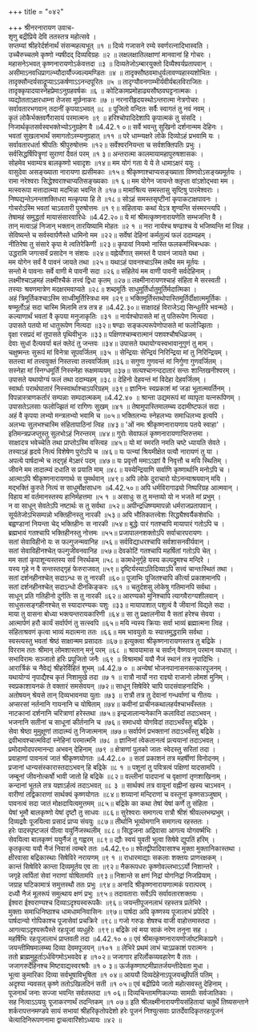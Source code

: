 +++
title = "०४२"

+++
श्रीनरनारायण उवाच-  
शृणु बद्रीप्रिये देवि ततस्तत्र महोत्सवे ।  
सप्तम्यां श्रीहरेर्दर्शनार्थं संसन्महत्यभूत् ॥१ ॥
दिव्ये गजासने रम्ये स्वर्णरत्नादिभास्वति ।  
उच्चैरुच्चतमे कृष्णो न्यषीदद् दिव्यविग्रहः ॥२ ॥
लक्षलक्षातिलक्षाणां मानवानां हि गोचरः ।  
महासनेऽभवत् कृष्णनारायणोऽर्कवत्तदा ॥३ ॥
दिव्यतेजोऽम्बारयुक्तो दिव्यैश्वर्यप्रतापवान् ।  
असीमाऽनवधिप्रागल्भ्यौदार्यौज्ज्वल्यमण्डितः ॥४ ॥
तादृक्सौष्ठवमाधुर्यलावण्यहास्यशोभितः ।  
तादृक्सौन्दर्यसाद्रूप्याऽऽकर्षणाऽऽनन्दपूरितः ॥५ ॥
तादृग्यौवनगाम्भीर्यवीर्यबलविराजितः ।  
तादृक्कृपादयास्नेहप्रेमाऽनुग्रहवर्षकः ॥६ ॥
कोटिकामप्रमोहाढ्यसौष्ठवघट्टनात्मकः ।  
व्यद्योतताऽक्षरधाम्ना तेजसा मूर्छनाकरः ॥७ ॥
नरनारीहृदयस्थोऽन्तरात्मा नेत्रगोचरः ।  
सर्वावतारभगवान् तदानीं कृपयाऽभवत् ॥८ ॥
पूजितो वन्दितः सर्वैः स्वागतं तु नवं नवम् ।  
कृतं लोकैर्भक्तवर्गैरासायं परमात्मनः ॥९ ॥
हरिश्चोपादिदेशापि कृपात्मकं तु संसदि ।  
निजार्थकृतसर्वस्वभक्तेभ्योऽनुग्रहेण वै ॥4.42.१ ०॥
सर्वे भवन्तु सुखिनो दर्शनान्मम देहिनः ।  
भवतां सुखलाभार्थं समागतोऽस्म्यनुग्रहात् ॥११ ॥
परे धाम्न्यक्षरे लोके दिव्योऽहं प्रभवामि यः ।  
सर्वावतारधर्ता श्रीपतिः श्रीपुरुषोत्तमः ॥१२॥
सर्वेश्वरनियन्ता च सर्वशक्तिपतिः प्रभुः ।  
सर्वसिद्धर्षिपित्रॄणां सुराणां दैवतं परम् ॥१ ३॥
अन्तरात्मा कालमायामहापुरुषशासकः ।  
सोहमेव भवाम्यत्र बालकृष्णो भवादृशः ॥१४॥
मम योगं गता ये ये ते धामाऽक्षरं ययुः ।  
वासुदेवा असङ्ख्याता नारायणा ह्यसीमकाः ॥१५॥
श्रीकृष्णाश्चाप्यसङ्ख्याता विष्णवोऽसङ्ख्यमूर्तयः ।  
रामा नरेश्वराः सिद्धेश्वराश्चाप्यतिसङ्ख्यकाः ॥१ ६॥
मम योगेन जायन्ते क्लृप्ता वांऽशोद्भवा मम ।  
मत्स्वरूपा मत्तादात्म्या मदभिन्ना भवन्ति ते ॥१७॥
मामाश्रित्य समस्तासु सृष्टिषु पारमेश्वराः ।  
निष्पद्यन्तेऽनन्तशक्तिधरा मत्कृपया हि ते ॥१८॥
सोऽहं समस्तसृष्टीनां कृपाकटाक्षपावनः ।  
गोचरोऽस्मि भवतां चाऽवतारी पुरुषोत्तमः ॥१ ९॥
संहितायाः कथां येऽत्र शृण्वन्ति संस्मरन्त्यपि ।  
तेषामहं समुद्धर्ता मायासंसारवारिधेः ॥4.42.२०॥
ये मां श्रीमत्कृष्णनारायणेति सम्भजन्ति वै ।  
तान् मत्वाऽहं निजान् भक्तान् तारयिष्यामि मोहतः ॥२ १ ॥
नरा नार्यश्च षण्ढाश्च ये भजिष्यन्ति मां त्विह ।  
सेविष्यन्ते च सर्वस्वार्पणैस्ते धामिनो मम ॥२२॥
सर्वेषां देहिनां कर्मतुल्यं फलं ददाम्यहम् ।  
नीतिरेषा तु संसारे कृपा मे त्वतिरेकिणी ॥२३॥
कृपायां नियमो नास्ति फलकर्माभिबन्धकः ।  
उद्धरामि जगत्सर्वं प्रसादेन न संशयः ॥२४॥
वह्नेर्योगात् समस्तं वै पावनं जायते यथा ।  
मम योगेन सर्वं वै पावनं जायते तथा ॥२५॥
यथाऽहं पावनश्चाऽस्मि तथैव मम मूर्तयः ।  
सन्तो मे पावनाः सर्वे वाणी मे पावनी सदा ॥२६॥
संहितेयं मम वाणी पावनी सर्वदेहिनाम् ।  
लक्ष्मीश्चाऽहमहं लक्ष्मीश्चैकं तत्त्वं द्विधा कृतम् ॥२७॥
लक्ष्मीनारायणश्चाहं संहिता मे सरस्वती ।  
तस्याः श्रवणमात्रेण मदक्षरमवाप्यते ॥२८॥
शब्दमूर्तिः साधुमूर्तिर्धातुमूर्तिर्मदात्मिका ।  
अहं त्रिमूर्तिकश्चाऽस्मि साध्वीमूर्तिस्त्रिधा मम ॥२९॥
भक्तिमूर्तिस्तथोपास्तिमूर्तिर्दीक्षात्ममूर्तिकः ।  
षण्मूर्तोऽहं सदा चास्मि मिलामि तत्र तत्र ह ॥4.42.३०॥
साक्षादहं विराजेऽद्य सिन्धुतीरे भवन्मठे ।  
कल्याणार्थं भवतां वै कृपया मनुजाकृतिः ॥३१ ॥
नार्यश्चोपासते मां तु पतिरूपेण नित्यदा ।  
उपासते पतयो मां धातुरूपेण नित्यदा ॥३२॥
षण्ढाः सङ्कल्परूपेणोपासते मां फलोज्झिताः ।  
वृक्षा रसप्रदं मां तूपासते पृथिवीभुजः ॥३३॥
पक्षिणश्चाम्बरात्मानं पशवश्चौषधिव्रजम् ।  
देवाः सुधां दैत्यवर्या बलं क्लेदं तु जन्तवः ॥३४॥
उपासते यथायोग्यस्वभावानुगुणं तु माम् ।  
चक्षुष्मन्तः सुरूपं मां विनेत्रा सूपवर्जितम् ॥३५ ॥
सेन्द्रियाः सेन्द्रियं निरिन्द्रिया मां तु निरिन्द्रियम् ।  
सतत्त्वा मां तत्त्वयुक्तं निस्तत्त्वा तत्त्ववर्जितम् ॥३६॥
सगुणा गुणवन्तं मां निर्गुणा गुणवर्जितम् ।  
सस्नेहा मां स्निग्धमूर्तिं निस्स्नेहा रूक्षमव्ययम् ॥३७॥
सत्यश्चानन्ददातारं सन्तः शान्तिखनीश्वरम् ।  
उपासते यथायोग्यं फलं तथा ददाम्यहम् ॥३८॥
देहिनो देहवन्तं मां विदेहा देहवर्जितम् ।  
स्वार्थाः परार्थघातारं निस्स्वार्थाश्चाऽपरिग्रहम् ॥३९॥
ज्ञानिनः स्वप्रकाशं मां जडा भूतात्मवर्तिनम् ।  
विपन्नास्त्राणकर्तारं सम्पन्नाः सम्पदात्मकम् ॥4.42.४० ॥
श्रान्ता उद्यमरूपं मां व्यापृता यत्नरूपिणम् ।  
उपासतेऽलसाः फलोज्झितं मां रागिणः सुखम् ॥४१ ॥
तेषामुपास्तिमालम्ब्य ददामीष्टफलं सदा ।  
अहं वै कृपया लभ्यो मन्त्रलभ्यो भवामि च ॥०५॥
भक्तिलभ्यः स्नेहलभ्यः समाधिलभ्य इत्यपि ।  
अलभ्यः सुलभश्चास्मि संहितापाठिनां त्विह ॥४३॥
'ओं नमः श्रीकृष्णनारायणाय पतये स्वाहा' ।  
इतिमन्त्रप्रजप्तुस्तु सुलभोऽहं निरन्तरम् ॥४४॥
गुरोः सेवाफलं कृष्णनारायणाप्तिरुत्तमा ।  
साक्षादत्र भवेच्चेति तथा प्राप्तोऽस्मि वस्त्विह ॥४५॥
यो मां स्मरति नमति चष्टे ध्यायति सेवते ।  
तस्याऽहं हृदये नित्यं विशेषेण पुरोऽपि च ॥४६॥
यः पत्न्यां श्रियमीक्षेत पत्यौ नारायणं तु या ।  
अपत्ये पार्षदान्मे च तद्गृहं मेऽक्षरं पदम् ॥४७॥
यः प्रवृत्तौ ममाऽऽज्ञां वै निवृत्तौ च मयि स्थितिम् ।  
जीवने मम तादात्म्यं दधाति स प्रयाति माम् ॥४८॥
यस्येन्द्रियाणि सर्वाणि कृष्णार्थानि मनोऽपि च ।  
आत्माऽपि श्रीकृष्णनारायणार्थः स पुमर्थवान् ॥४९॥
अपि लोके दुराचारो योऽनन्याश्रयवान् मयि ।  
मद्भक्तिं कुरुते नित्यं स साधुर्मोक्षसाधनः ॥4.42.५०॥
अपि धर्मविरागाढ्यो निष्परिग्रह आत्मवान् ।  
विहाय मां वर्तमानस्तस्य हानिर्महत्तमा ॥५ १ ॥
असाधुः स तु मन्तव्यो यो न भजते मां प्रभुम् ।  
न वा साधून् सेवतेऽपि नष्टार्थः स तु सर्वथा ॥५२॥
अपीन्द्रधिष्ण्यमापन्नो धर्मराजप्रतापवान् ।  
सूर्यतेजोऽभिसम्पन्नो भक्तिहीनस्तु नारकी ॥५३॥
अपि भौतिकतत्त्वेशः सिद्ध्यैश्वर्यैकशेवधिः ।  
बह्वण्डानां नियन्ता चेद् भक्तिहीनः स नारकी ॥५४॥
बुद्धेः पारं गतश्चापि मायापारं गतोऽपि च ।  
ब्रह्मभावं गतश्चापि भक्तिहीनस्तु नोत्तमः ॥५५॥
प्रजापालनशक्तोऽपि सर्वाचारपरायणः ।  
सतां सेवाविहीनो यः स फल्गुजन्मवानिह ॥५६॥
सर्वविद्याधरश्चापि सर्वशासनवीर्यवान् ।  
सतां सेवाविहीनश्चेत् फल्गुजीवनवानिह ॥५७॥
देवकोटिं गतश्चापि महर्षितां गतोऽपि चेत् ।  
मम सतां कृपाशून्यस्तस्य सर्वं निरर्थकम् ॥५८॥
कामधेनुर्गृहे यस्य कल्पद्रुमश्च मन्दिरे ।  
यस्य गृहे न वै सन्तस्तद्गृहं फेरुराजवत् ॥५९॥
दृष्टिर्यस्याऽतिदिव्याऽपि सत्त्वं चान्तःस्थितं तथा ।  
सतां दर्शनहीनश्चेत् सदाऽन्धः स तु नारकी ॥६०॥
पूजाभिः पूजितश्चापि कीर्त्या प्रकाशमानपि ।  
सतां दर्शनहीनश्चेत् सदाऽन्धो दीनकिङ्करः ॥६१ ॥
चतुर्दशसु लोकेषु गतिमानपि सर्वथा ।  
साधून् प्रति गतिहीनो दुर्गतिः स तु नारकी ॥६२॥
आरण्यको मुनिश्चापि त्यागवैराग्यशीलवान् ।  
साधुसत्सङ्गहीनश्चेत् स स्यादारण्यकः पशुः ॥३३॥
मायापाशात् पशुत्वं वै जीवानां विद्यते सदा ।  
माया तु वासना बोध्या भक्त्यन्तरायकारिणी ॥६४॥
सा तु प्रक्षालनीया वै सतां हरेश्च सेवया ।  
आत्मार्पणं हरौ कार्यं सर्वार्पणं तु सत्स्वपि ॥६५॥
मयि न्यस्य क्रियाः सर्वा भाव्यं ब्रह्मात्मना त्विह ।  
संहिताश्रवणं कृत्वा भाव्यं मदात्मना ततः ॥६६॥
मम भावयुतो यः स्यात्तमुद्धरामि सर्वथा ।  
स्वस्त्यस्तु भवतां श्रेष्ठं साक्षान्मम प्रसादतः ॥६७॥
इत्युक्त्वा श्रीकृष्णनारायणस्तत्र तु बद्रिके ।  
विरराम ततः श्रीमान् लोमशास्तान् मनुं परम् ॥६८ ॥
श्रावयामास च सर्वान् वैष्णवान् परमान व्यधात् ।  
सभाविरामः सञ्जातो हरिः प्रपूजितो जनैः ॥६९ ॥
विश्रामार्थं ययौ नैजं स्थानं तत्र नृपादिभिः ।  
आरार्त्रिकं च नैवेद्यं श्रीहरेर्विहितं शुभम् ॥4.42.७ ० ॥
अन्येषां भोजनपानासनसत्कारपूजनम् ।  
यथायोग्यं नृपाद्यैश्च कृतं निशामुखे तदा ॥७ १ ॥
रात्रौ नार्यो नरा राज्ञ्यो राजानो लोमशं मुनिम् ।  
स्वप्रकाशायनकं ते वक्तारं समसेवयन् ॥७२॥
साधून् सिषेविरे चापि पादसंवाहनादिभिः ।  
अतोषयन् श्रेयसे तान् दिव्यभावनया युताः ॥७३ ॥
रात्रौ तत्र तु देवानां गन्धर्वाणां च गीतयः ।  
अप्सरसां नर्तनानि गायनानि च योषिताम् ॥७४॥
कवीनां प्राचीनकथालहर्यश्चाभवँस्ततः ।  
नाटकानां दर्शनानि चरित्राणां हरेस्तथा ॥७५॥
इन्द्रजालान्यनेकानि कलाविदां तदाऽभवन् ।  
भजनानि सतीनां च साधूनां कीर्तनानि च ॥७६॥
समाधयो योगविदां तदाऽभवँस्तु बद्रिके ।  
सेवा श्रेष्ठा मुमुक्षूणां तादात्म्यं तु निजात्मनाम् ॥७७॥
सर्वार्पणं प्रभक्तानां तदाऽभवँस्तु बद्रिके ।  
द्रवीभावश्चात्मविदां स्नेहिनां परमात्मनि ॥७८ ॥
ज्ञानिनां त्वेकतानत्वं प्रत्ययानां तदाऽभवत् ।  
प्रमोदामोदपरमानन्दा अभवन् देहिनाम् ॥७९ ॥
क्षेत्राणां पुलको जातः स्वेदस्तु सरितां तदा ।  
प्रवाहाणां पावनत्वं जातं श्रीकृष्णयोगतः ॥4.42.८० ॥
सतां प्रकाशनं तत्र महर्षीणां विनोदनम् ।  
प्रजानां धान्यसंस्कारास्तदाऽभवन् हि बद्रिके ॥८ १ ॥
पशूनां तु पवित्रत्वं पक्षिणां यादसामपि ।  
जम्बूनां जीवनोत्कर्षो भावी जातो हि बद्रिके ॥८२॥
वल्लीनां पादपानां च वृक्षाणां तृणशाखिनाम् ।  
कन्दानां भूतले तत्र यज्ञाऽर्हत्वं तदाऽभवत् ॥८ ३ ॥
सार्थक्यं तत्र वायूनां वह्नीनां खस्य चाऽभवन् ।  
वारीणां तद्विकाराणां सार्थक्यं कृष्णयोगतः ॥८४॥
शय्यानां मन्दिराणां च वस्तूनां कृष्णसञ्जुषाम् ।  
पावनत्वं सदा जातं मोक्षदायित्वमुत्तमम् ॥८५॥
बद्रिके का कथा तेषां येषां कर्णे तु संहिता ।  
येषां भूमौ बालकृष्णो येषां दृष्टौ तु साधवः ॥८६॥
सुरेश्वराः समागत्य रात्रौ श्रीशं श्रीवल्लभम्प्रभुम् ।  
दिव्यद्रवैः पूजयित्वा प्रसादं प्राप्य संययुः ॥८७॥
तीर्थानि भूव्योमगानि समागत्य रहस्ततः ।  
हरेः पादस्पृष्टजलं पीत्वा ययुर्निजस्थलीम् ॥८८॥
सिद्धजना अद्रिवासा आगत्य योगवर्ष्मभिः ।  
सेवयित्वा बालकृष्णं ययुर्नैजं तु गह्वरम् ॥८९॥
द्यौः स्वयं युवती भूत्वा सिषेवे द्युपतिं हरिम् ।  
कृतकृत्या ययौ नैजं निवासं त्वम्बरे ततः ॥4.42.९०॥
श्वेतद्वीपादिवासाश्च मुक्ता मुक्तानिकास्तथा ।  
क्षीरवासा बद्रिकास्थाः सिषेविरे नरायणम् ॥९ १ ॥
राधारमाद्याः सकलाः शक्तयः प्राणरक्षकम् ।  
कान्तं सिषेविरे कान्ता दिव्यमूर्तय एव ताः ॥९२॥
नैकरूपधरः कृष्णोवल्लभाऽऽर्यो निशान्तरे ।  
जगृहे त्वर्पितां सेवां नराणां योषितामपि ॥९३॥
निशान्ते स क्षणं निद्रां योगनिद्रां निजप्रियाम् ।  
जग्राह घटिकामात्रं समुत्तस्थौ ततः प्रभुः ॥९४॥
अनादि श्रीकृष्णनारायणात्मकं परात्परम् ।  
दध्यौ नैजं मूलरूपं समुत्थाय क्षणं प्रभुः ॥९५॥
तदावताराः सर्वेऽपि सर्वावतारशक्तयः ।  
ईश्वरा ईश्वराण्यश्च दिव्याऽदृश्यस्वरूपकैः ॥९६॥
जयन्तीपूजनलाभं रहस्तत्र प्रलेभिरे ।  
मुक्ताः समाधिनिष्ठाश्च धामधामनिवासिनः ॥९७॥
पार्षदा अपि कृष्णस्य पूजालाभं प्रपेदिरे ।  
पार्षदान्यो गोपिकाश्च पूजासेवां प्रचक्रिरे ॥९८॥
गजो गरुडः शेषश्च वाजी वाहोत्तमास्तदा ।  
आगत्याऽदृश्यरूपैस्ते रहःपूजां व्यधुर्हरेः ॥९९॥
बद्रिके त्वं मया साकं नरेण तनुना सह ।  
महर्षिभिः रहःपूजालाभं प्राप्तवती तदा ॥4.42.१० ०॥
एवं श्रीमत्कृष्णनारायणोर्जाष्टमिकाप्रगे ।  
जयन्तीमिषमालम्ब्य दिव्या देवमपूजयन् ॥१०१ ॥
लेभिरे प्रथमं लाभं चाऽप्रकाशं परात्मनः ।  
ततो ब्राह्ममुहूर्ताऽर्धविगमोऽभवदेव ह ॥१०२॥
जजागार हरिर्लोकव्यवहारेण वै ततः ।  
जजागरुर्देहिनश्च मिष्टवाद्यस्वरश्रवैः ॥१ ० ३॥
ऊर्जकृष्णाष्टमीप्रातर्जयन्तीदेवता मुधा ।  
भूत्वा कुमारिका दिव्या सर्वभूषाविभूषिता ॥१ ०४॥
आययौ दिव्यदेहेनाऽपूजयच्छ्रीपतिं पतिम् ।  
अदृश्या न्यवसत् कृष्णे ततोऽखिलदिनं सती ॥१ ०५॥
एवं बद्रीप्रिये जातो महोत्सवस्तु देहिनाम् ।  
पूजनार्थं जनाः सज्जा भवन्ति सर्वतस्तदा ॥१ ०६॥
दिव्यचिन्तामणिकल्प्याः सामग्रीः सर्वजातिकाः ।  
सह नित्वाऽऽययुः पूजाकरणार्थं तदन्तिकम् ॥१ ०७॥
इति श्रीलक्ष्मीनारायणीयसंहितायां चतुर्थे तिष्यसन्ताने शर्करापत्तनमण्डपे सायं सभायां श्रीहरिकृतोपदेशो हरेः पूजनं निश्युत्सवाः प्रातर्देवादिकृतरहःपूजनं चेत्यादिनिरूपणनामा द्वाचत्वारिंशोऽध्यायः ॥४२ ॥
    
